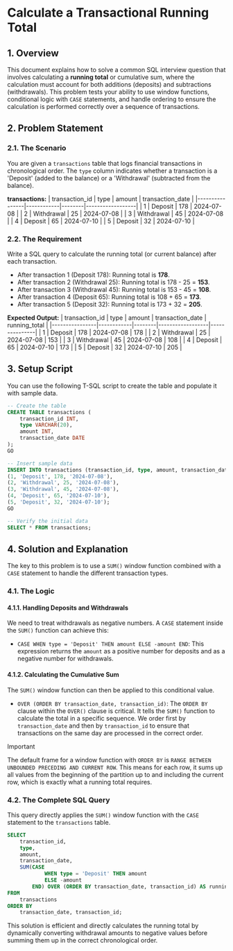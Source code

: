 # Calculate a Transactional Running Total

## 1. Overview
This document explains how to solve a common SQL interview question that involves calculating a **running total** or cumulative sum, where the calculation must account for both additions (deposits) and subtractions (withdrawals). This problem tests your ability to use window functions, conditional logic with `CASE` statements, and handle ordering to ensure the calculation is performed correctly over a sequence of transactions.

## 2. Problem Statement

### 2.1. The Scenario
You are given a `transactions` table that logs financial transactions in chronological order. The `type` column indicates whether a transaction is a 'Deposit' (added to the balance) or a 'Withdrawal' (subtracted from the balance).

**transactions:**
| transaction_id | type       | amount | transaction_date |
|----------------|------------|--------|------------------|
| 1              | Deposit    | 178    | 2024-07-08       |
| 2              | Withdrawal | 25     | 2024-07-08       |
| 3              | Withdrawal | 45     | 2024-07-08       |
| 4              | Deposit    | 65     | 2024-07-10       |
| 5              | Deposit    | 32     | 2024-07-10       |

### 2.2. The Requirement
Write a SQL query to calculate the running total (or current balance) after each transaction.

-   After transaction 1 (Deposit 178): Running total is **178**.
-   After transaction 2 (Withdrawal 25): Running total is 178 - 25 = **153**.
-   After transaction 3 (Withdrawal 45): Running total is 153 - 45 = **108**.
-   After transaction 4 (Deposit 65): Running total is 108 + 65 = **173**.
-   After transaction 5 (Deposit 32): Running total is 173 + 32 = **205**.

**Expected Output:**
| transaction_id | type       | amount | transaction_date | running_total |
|----------------|------------|--------|------------------|---------------|
| 1              | Deposit    | 178    | 2024-07-08       | 178           |
| 2              | Withdrawal | 25     | 2024-07-08       | 153           |
| 3              | Withdrawal | 45     | 2024-07-08       | 108           |
| 4              | Deposit    | 65     | 2024-07-10       | 173           |
| 5              | Deposit    | 32     | 2024-07-10       | 205           |

## 3. Setup Script
You can use the following T-SQL script to create the table and populate it with sample data.

```sql
-- Create the table
CREATE TABLE transactions (
    transaction_id INT,
    type VARCHAR(20),
    amount INT,
    transaction_date DATE
);
GO

-- Insert sample data
INSERT INTO transactions (transaction_id, type, amount, transaction_date) VALUES
(1, 'Deposit', 178, '2024-07-08'),
(2, 'Withdrawal', 25, '2024-07-08'),
(3, 'Withdrawal', 45, '2024-07-08'),
(4, 'Deposit', 65, '2024-07-10'),
(5, 'Deposit', 32, '2024-07-10');
GO

-- Verify the initial data
SELECT * FROM transactions;
```

## 4. Solution and Explanation
The key to this problem is to use a `SUM()` window function combined with a `CASE` statement to handle the different transaction types.

### 4.1. The Logic

#### 4.1.1. Handling Deposits and Withdrawals
We need to treat withdrawals as negative numbers. A `CASE` statement inside the `SUM()` function can achieve this:
-   `CASE WHEN type = 'Deposit' THEN amount ELSE -amount END`: This expression returns the `amount` as a positive number for deposits and as a negative number for withdrawals.

#### 4.1.2. Calculating the Cumulative Sum
The `SUM()` window function can then be applied to this conditional value.
-   `OVER (ORDER BY transaction_date, transaction_id)`: The `ORDER BY` clause within the `OVER()` clause is critical. It tells the `SUM()` function to calculate the total in a specific sequence. We order first by `transaction_date` and then by `transaction_id` to ensure that transactions on the same day are processed in the correct order.

> [!IMPORTANT]
> The default frame for a window function with `ORDER BY` is `RANGE BETWEEN UNBOUNDED PRECEDING AND CURRENT ROW`. This means for each row, it sums up all values from the beginning of the partition up to and including the current row, which is exactly what a running total requires.

### 4.2. The Complete SQL Query
This query directly applies the `SUM()` window function with the `CASE` statement to the `transactions` table.

```sql
SELECT
    transaction_id,
    type,
    amount,
    transaction_date,
    SUM(CASE
            WHEN type = 'Deposit' THEN amount
            ELSE -amount
        END) OVER (ORDER BY transaction_date, transaction_id) AS running_total
FROM
    transactions
ORDER BY
    transaction_date, transaction_id;
```

This solution is efficient and directly calculates the running total by dynamically converting withdrawal amounts to negative values before summing them up in the correct chronological order.
